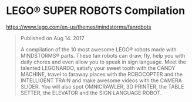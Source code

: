 # LEGO® SUPER ROBOTS Compilation

https://www.lego.com/en-us/themes/mindstorms/fanrobots

> Published on Aug 14. 2017
>
> A compilation of the 10 most awesome LEGO® robots made with MINDSTORMS® parts. These fan robots can draw, fly, help you with daily chores and even allow you to speak in sign language. Meet the talented LEGONARDO, satisfy your sweet tooth with the CANDY MACHINE, travel to faraway places with the ROBOCOPTER and the INTELLIGENT TRAIN and make awesome videos with the CAMERA SLIDER. You will also spot OMNICRAWLER, 3D PRINTER, the TABLE SETTER, the ELEVATOR and the SIGN LANGUAGE ROBOT.
